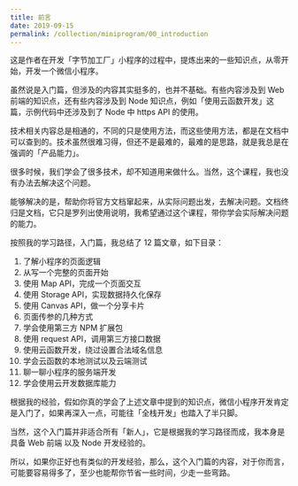 ```yaml
---
title: 前言
date: 2019-09-15
permalink: /collection/miniprogram/00_introduction
---
```


这是作者在开发「字节加工厂」小程序的过程中，提炼出来的一些知识点，从零开始，开发一个微信小程序。

虽然说是入门篇，但涉及的内容其实挺多的，也并不基础。有些内容涉及到 Web 前端的知识点，还有些内容涉及到 Node 知识点，例如「使用云函数开发」这篇，示例代码中还涉及到了 Node 中 https API 的使用。

技术相关内容总是相通的，不同的只是使用方法，而这些使用方法，都是在文档中可以查到的。技术虽然很难习得，但还不是最难的，最难的是思路，就是我总是在强调的「产品能力」。

很多时候，我们学会了很多技术，却不知道用来做什么。当然，这个课程，我也没有办法去解决这个问题。

能够解决的是，帮助你将官方文档窜起来，从实际问题出发，去解决问题。文档终归是文档，它只是罗列出使用说明，我希望通过这个课程，带你学会实际解决问题的能力。

按照我的学习路径，入门篇，我总结了 12 篇文章，如下目录：

1. 了解小程序的页面逻辑
1. 从写一个完整的页面开始
1. 使用 Map API，完成一个页面交互
1. 使用 Storage API，实现数据持久化保存
1. 使用 Canvas API，做一个分享卡片
1. 页面传参的几种方式
1. 学会使用第三方 NPM 扩展包
1. 使用 request API，调用第三方接口数据
1. 使用云函数开发，绕过设置合法域名信息
1. 学会云函数的本地测试以及云端测试
1. 聊一聊小程序的服务端开发
1. 学会使用云开发数据库能力

根据我的经验，假如你真的学会了上述文章中提到的知识点，微信小程序开发肯定是入门了，如果再深入一点，可能往「全栈开发」也踏入了半只脚。

当然，这个入门篇并非适合所有「新人」，它是根据我的学习路径而成，我本身是具备 Web 前端 以及 Node 开发经验的。

所以，如果你正好也有类似的开发经验，那么，这个入门篇的内容，对于你而言，可能要容易得多了，至少也能帮你节省一些时间，少走一些弯路。